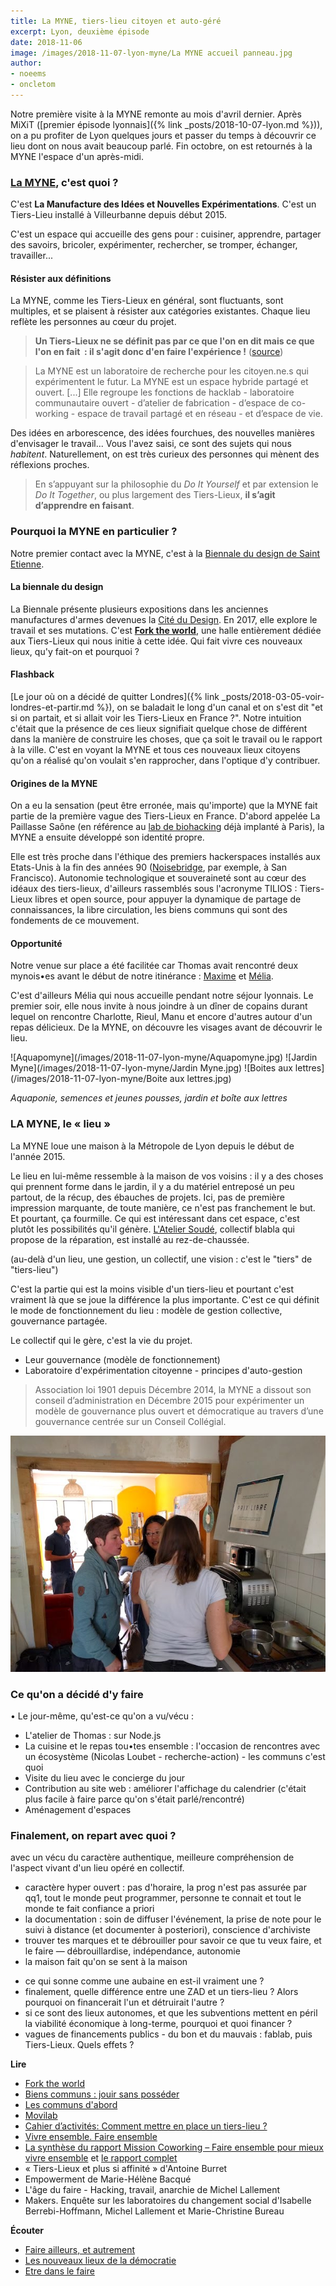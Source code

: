 ```yaml
---
title: La MYNE, tiers-lieu citoyen et auto-géré
excerpt: Lyon, deuxième épisode
date: 2018-11-06
image: /images/2018-11-07-lyon-myne/La MYNE accueil panneau.jpg
author:
- noeems
- oncletom
---
```


Notre première visite à la MYNE remonte au mois d'avril dernier.
Après MiXiT ([premier épisode lyonnais]({% link _posts/2018-10-07-lyon.md %})), on a pu profiter de Lyon quelques jours et passer du temps à découvrir ce lieu dont on nous avait beaucoup parlé.
Fin octobre, on est retournés à la MYNE l'espace d'un après-midi.

<!--more-->

### [La MYNE](https://www.lamyne.org), c'est quoi ?

C'est **La Manufacture des Idées et Nouvelles Expérimentations**.
C'est un Tiers-Lieu installé à Villeurbanne depuis début 2015.

C'est un espace qui accueille des gens pour : cuisiner, apprendre, partager des savoirs, bricoler, expérimenter, rechercher, se tromper, échanger, travailler...

#### Résister aux définitions

La MYNE, comme les Tiers-Lieux en général, sont fluctuants, sont multiples, et se plaisent à résister aux catégories existantes.
Chaque lieu reflète les personnes au cœur du projet.

>**Un Tiers-Lieux ne se définit pas par ce que l'on en dit mais ce que l'on en fait&nbsp;&nbsp;:&nbsp;il s'agit donc d'en faire l'expérience !** ([source](https://www.biennale-design.com/saint-etienne/2017/fr/programme/?ev=l-experience-Tiers-Lieux-14))

>La MYNE est un laboratoire de recherche pour les citoyen.ne.s qui expérimentent le futur.
La MYNE est un espace hybride partagé et ouvert. [...] Elle regroupe les fonctions de hacklab - laboratoire communautaire ouvert - d’atelier de fabrication - d’espace de co-working - espace de travail partagé et en réseau - et d’espace de vie.

Des idées en arborescence, des idées fourchues, des nouvelles manières d'envisager le travail...
Vous l'avez saisi, ce sont des sujets qui nous _habitent_.
Naturellement, on est très curieux des personnes qui mènent des réflexions proches.

> En s’appuyant sur la philosophie du _Do It Yourself_ et par extension le _Do It Together_, ou plus largement des Tiers-Lieux, **il s’agit d’apprendre en faisant**.


### Pourquoi la MYNE en particulier&nbsp;?

<!-- Notes : élément déclencheur et manière de gérer (documentation, collectif de curation etc.)-->

Notre premier contact avec la MYNE, c'est à la [Biennale du design de Saint Etienne](https://www.biennale-design.com/saint-etienne/2017/fr/home/).

#### La biennale du design

La Biennale présente plusieurs expositions dans les anciennes manufactures d'armes devenues la [Cité du Design](https://www.citedudesign.com/fr/home/). En 2017, elle explore le travail et ses mutations. C'est [**Fork the world**](https://world-trust-foundation.gitbooks.io/fork-the-world/content/), une halle entièrement dédiée aux Tiers-Lieux qui nous initie à cette idée.
Qui fait vivre ces nouveaux lieux, qu'y fait-on et pourquoi ?

#### Flashback

<!-- Notes : Flashback & insérer photo canal -->

[Le jour où on a décidé de quitter Londres]({% link _posts/2018-03-05-voir-londres-et-partir.md %}), on se baladait le long d'un canal et on s'est dit "et si on partait, et si allait voir les Tiers-Lieux en France ?". Notre intuition c'était que la présence de ces lieux signifiait quelque chose de différent dans la manière de construire les choses, que ça soit le travail ou le rapport à la ville.
C'est en voyant la MYNE et tous ces nouveaux lieux citoyens qu'on a réalisé qu'on voulait s'en rapprocher, dans l'optique d'y contribuer.

#### Origines de la MYNE

On a eu la sensation (peut être erronée, mais qu'importe) que la MYNE fait partie de la première vague des Tiers-Lieux en France. D'abord appelée La Paillasse Saône (en référence au [lab de biohacking](https://lapaillasse.org/) déjà implanté à Paris), la MYNE a ensuite développé son identité propre.

Elle est très proche dans l'éthique des premiers hackerspaces installés aux Etats-Unis à la fin des années 90 ([Noisebridge](https://www.noisebridge.net/wiki/Noisebridge), par exemple, à San Francisco). Autonomie technologique et souveraineté sont au cœur des idéaux des tiers-lieux, d'ailleurs rassemblés sous l'acronyme TILIOS : Tiers-Lieux libres et open source, pour appuyer la dynamique de partage de connaissances, la libre circulation, les biens communs qui sont des fondements de ce mouvement.

#### Opportunité

Notre venue sur place a été facilitée car Thomas avait rencontré deux mynois•es avant le début de notre itinérance : [Maxime](https://maxlath.eu/) et [Mélia](https://world-trust-foundation.gitbooks.io/fork-the-world/content/chapter2/melia-villard.html).

C'est d'ailleurs Mélia qui nous accueille pendant notre séjour lyonnais.
Le premier soir, elle nous invite à nous joindre à un dîner de copains durant lequel on rencontre Charlotte, Rieul, Manu et encore d'autres autour d'un repas délicieux. De la MYNE, on découvre les visages avant de découvrir le lieu.

<section class="gallery" markdown="span">
![Aquapomyne](/images/2018-11-07-lyon-myne/Aquapomyne.jpg)
![Jardin Myne](/images/2018-11-07-lyon-myne/Jardin Myne.jpg)
![Boites aux lettres](/images/2018-11-07-lyon-myne/Boite aux lettres.jpg)
</section>

_Aquaponie, semences et jeunes pousses, jardin et boîte aux lettres_

### LA MYNE, le « lieu »

<!-- fusion tiers et lieu -->

La MYNE loue une maison à la Métropole de Lyon depuis le début de l'année 2015.

Le lieu en lui-même ressemble à la maison de vos voisins : il y a des choses qui prennent forme dans le jardin, il y a du matériel entreposé un peu partout, de la récup, des ébauches de projets.
Ici, pas de première impression marquante, de toute manière, ce n'est pas franchement le but. Et pourtant, ça fourmille. Ce qui est intéressant dans cet espace, c'est plutôt les possibilités qu'il génère.
[L'Atelier Soudé](http://atelier-soude.fr/), collectif blabla qui propose de la réparation, est installé au rez-de-chaussée.

(au-delà d'un lieu, une gestion, un collectif, une vision : c'est le "tiers" de "tiers-lieu")

C'est la partie qui est la moins visible d'un tiers-lieu et pourtant c'est vraiment là que se joue la différence la plus importante.
C'est ce qui définit le mode de fonctionnement du lieu : modèle de gestion collective, gouvernance partagée.

Le collectif qui le gère, c'est la vie du projet.

  - Leur gouvernance (modèle de fonctionnement)
  - Laboratoire d'expérimentation citoyenne - principes d'auto-gestion

> Association loi 1901 depuis Décembre 2014, la MYNE a dissout son conseil d’administration en Décembre 2015 pour expérimenter un modèle de gouvernance plus ouvert et démocratique au travers d’une gouvernance centrée sur un Conseil Collégial.

![Cuisimyne](/images/2018-11-07-lyon-myne/Cuisimyne.jpg)

### Ce qu'on a décidé d'y faire

• Le jour-même, qu'est-ce qu'on a vu/vécu :
  - L'atelier de Thomas : sur Node.js
  - La cuisine et le repas tou•tes ensemble : l'occasion de rencontres avec un écosystème (Nicolas Loubet - recherche-action) - les communs c'est quoi
  - Visite du lieu avec le concierge du jour
  - Contribution au site web : améliorer l'affichage du calendrier (c'était plus facile à faire parce qu'on s'était parlé/rencontré)
  - Aménagement d'espaces



### Finalement, on repart avec quoi ?

avec un vécu du caractère authentique, meilleure compréhension de l'aspect vivant d'un lieu opéré en collectif.

  - caractère hyper ouvert : pas d'horaire, la prog n'est pas assurée par qq1, tout le monde peut programmer, personne te connait et tout le monde te fait confiance a priori
  - la documentation : soin de diffuser l'événement, la prise de note pour le suivi à distance (et documenter à posteriori), conscience d'archiviste
  - trouver tes marques et te débrouiller pour savoir ce que tu veux faire, et le faire — débrouillardise, indépendance, autonomie
  - la maison fait qu'on se sent à la maison

<!-- cf. rapport tiers-lieu -->

- ce qui sonne comme une aubaine en est-il vraiment une ?
- finalement, quelle différence entre une ZAD et un tiers-lieu ? Alors pourquoi on financerait l'un et détruirait l'autre ?
- si ce sont des lieux autonomes, et que les subventions mettent en péril la viabilité économique à long-terme, pourquoi et quoi financer ?
- vagues de financements publics - du bon et du mauvais : fablab, puis Tiers-Lieux. Quels effets ?

**Lire**
* [Fork the world](https://world-trust-foundation.gitbooks.io/fork-the-world/content/)
* [Biens communs : jouir sans posséder](https://mobile.lemonde.fr/idees/article/2018/06/21/biens-communs-jouir-sans-posseder_5318960_3232.html?xtref=https://t.co/K2qlGKBpUu)
* [Les communs d'abord](http://www.les-communs-dabord.org/qui-sommes-nous/)
* [Movilab](http://movilab.org/index.php?title=Accueil)
* [Cahier d’activités: Comment mettre en place un tiers-lieu ?](http://www.lilianricaud.com/travail-en-reseau/cahier-dactivites-comment-mettre-en-place-un-tiers-lieu/)
* [Vivre ensemble. Faire ensemble](https://xavcc.gitbooks.io/vivre-ensemble-faire-ensemble/content/)
* [La synthèse du rapport Mission Coworking – Faire ensemble pour mieux vivre ensemble](http://s3files.fondation-ta.org.s3.amazonaws.com/Infographie%20Mission%20Coworking%20-%20Faire%20ensemble%20pour%20mieux%20vivre%20ensemble.pdf) et [le rapport complet](http://s3files.fondation-ta.org.s3.amazonaws.com/Rapport%20Mission%20Coworking%20-%20Faire%20ensemble%20pour%20mieux%20vivre%20ensemble.pdf)
* « Tiers-Lieux et plus si affinité » d'Antoine Burret
* Empowerment de Marie-Hélène Bacqué
* L'âge du faire - Hacking, travail, anarchie de Michel Lallement
* Makers. Enquête sur les laboratoires du changement social d'Isabelle Berrebi-Hoffmann, Michel Lallement et Marie-Christine Bureau

**Écouter**
* [Faire ailleurs, et autrement](https://www.franceculture.fr/emissions/la-suite-dans-les-idees/la-suite-dans-les-idees-du-samedi-12-mai-2018)
* [Les nouveaux lieux de la démocratie](https://www.franceculture.fr/emissions/avis-critique/les-nouveaux-lieux-de-la-democratie)
* [Etre dans le faire](https://www.franceculture.fr/emissions/la-suite-dans-les-idees/etre-dans-le-faire)

<!-- Brouillon non-utilisé :
On cherche, on expérimente des formats, on interroge ce qu'on considère comme du travail (le ménage, le partage de savoirs, le travail émotionnel, est-ce que c'est du travail pour vous ?)

Une de nos quêtes essentielles c'est d'aller au-delà des formats de travail qui n'ont pas fonctionné pour nous. De bricoler ce qui nous convient, même si c'est moins facile à lire, moins facile à catégoriser, et moins facile à mettre en œuvre.


### Working promesse, les mutations du travail
**[La Biennale de design de St Etienne](https://www.biennale-design.com/saint-etienne/2017/fr/programme/)**
> À l'heure où le travail s'immisce dans nos sphères personnelles, l'espace domestique n'échappe pas à cette dynamique hégémonique.

Quand on a débarqué à la Biennale, on y a passé la journée, à griffoner dans nos cahiers, à lire des manifestes, à se laisser guider par les récits de science fiction du collectif [Zanzibar](http://www.zanzibar.zone/) dans les salles d'[Extravaillances ≠ Working Dead](https://www.biennale-design.com/saint-etienne/2017/fr/programme/?ev=extravaillances-working-dead-9)
> "Le travail n'aura donc été qu'un passage... Sacralisé pendant deux siècles, il se vaporise et disparaît sous nos yeux. Terreur ! [...] Cette exposition sobre, toute de mots, modules et sons, parie sur le feu des récits et l'écoute des f(r)ictions."

**Fork the world : découverte des Tiers-Lieux et de leur multiplicité**

 MINE se mue en MYNE... Pourquoi ?

**Le Y, symbole du fork**
Le fork, dans l'informatique, c'est ce qui permet de dupliquer un projet et de se l'approprier, de le bricoler à sa sauce.

Appliquée à un espace et à des collectifs de personnes, cette idée véhicule la circulation des savoirs, le partage de ressources l'apprentissage de soi-même et par le faire.

>Le Fork (fourche, bifurcation en anglais) est plus qu'un entre deux, c'est une troisième voie, le tiers. Cette dynamique fait des Tiers-Lieux des espaces de liberté, lieux d'invention et ateliers de mises en formes singulières de nouvelles organisations du travail. ([source](https://www.biennale-design.com/saint-etienne/2017/fr/programme/?ev=l-experience-Tiers-Lieux-14))

Le Y représente l'esprit non-linéaire, non-séquentiel.

##### Qu'est-ce qu'on y fait ?

**Espaces, Rencontre et Partage Ouverts.**
Mutualiser ses espaces, physiques et virtuels, pour se rencontrer, échanger, partager, travailler et expérimenter.

**Recherche, Expérimentation et Prototypage.**
Explorer, investiguer et adresser des questions complexe de société en transition(s) par la recherche-action.

**Appropriation, Contribution et Autonomisation.**
Emanciper par le faire et participer de la construction d'un patrimoine (informationnel) commun facilitant l'autonomisation.


-->
